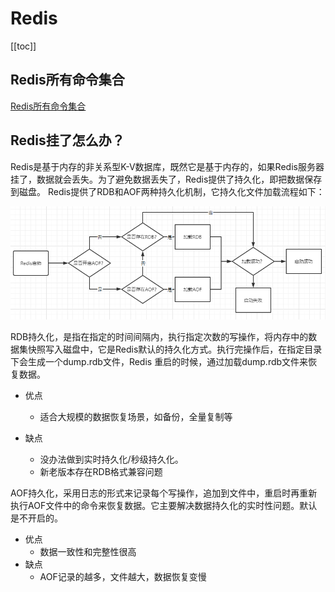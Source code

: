 ---
---
# Redis
[[toc]]

## Redis所有命令集合
[Redis所有命令集合](http://doc.redisfans.com/)

## Redis挂了怎么办？
Redis是基于内存的非关系型K-V数据库，既然它是基于内存的，如果Redis服务器挂了，数据就会丢失。为了避免数据丢失了，Redis提供了持久化，即把数据保存到磁盘。
Redis提供了RDB和AOF两种持久化机制，它持久化文件加载流程如下：

![](./img/readme/2022-03-05-13-40-45.png)

RDB持久化，是指在指定的时间间隔内，执行指定次数的写操作，将内存中的数据集快照写入磁盘中，它是Redis默认的持久化方式。执行完操作后，在指定目录下会生成一个dump.rdb文件，Redis 重启的时候，通过加载dump.rdb文件来恢复数据。
* 优点
    - 适合大规模的数据恢复场景，如备份，全量复制等

* 缺点
    - 没办法做到实时持久化/秒级持久化。
    - 新老版本存在RDB格式兼容问题

AOF持久化，采用日志的形式来记录每个写操作，追加到文件中，重启时再重新执行AOF文件中的命令来恢复数据。它主要解决数据持久化的实时性问题。默认是不开启的。

* 优点
    - 数据一致性和完整性很高
* 缺点
    - AOF记录的越多，文件越大，数据恢复变慢
